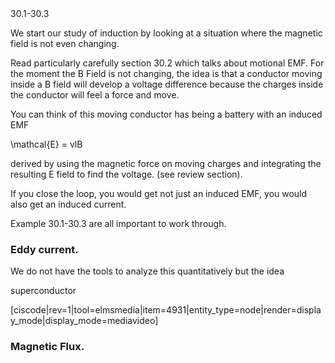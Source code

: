 <stop-note title="Read Knight 4ed" icon="stopnoteicons:book-icon">
<span slot="message">30.1-30.3</span>
</stop-note>

We start our study of induction by looking at a situation where the magnetic field is not even changing. 

Read particularly carefully section 30.2 which talks about motional EMF. For the moment the B Field is not changing, the idea is that a conductor moving inside a B field will develop a voltage difference because the charges inside the conductor will feel a force and move. 

You can think of this moving conductor has being a battery with an induced EMF 

<lrn-math>\mathcal{E} = vlB </lrn-math>

derived by using the magnetic force on moving charges and integrating the resulting E field to find the voltage. (see review section). 

If you close the loop, you would get not just an induced EMF, you would also get an induced current. 

Example 30.1-30.3 are all important to work through. 

### Eddy current. 

We do not have the tools to analyze this quantitatively but the idea

superconductor

[ciscode|rev=1|tool=elmsmedia|item=4931|entity_type=node|render=display_mode|display_mode=mediavideo]



### Magnetic Flux. 